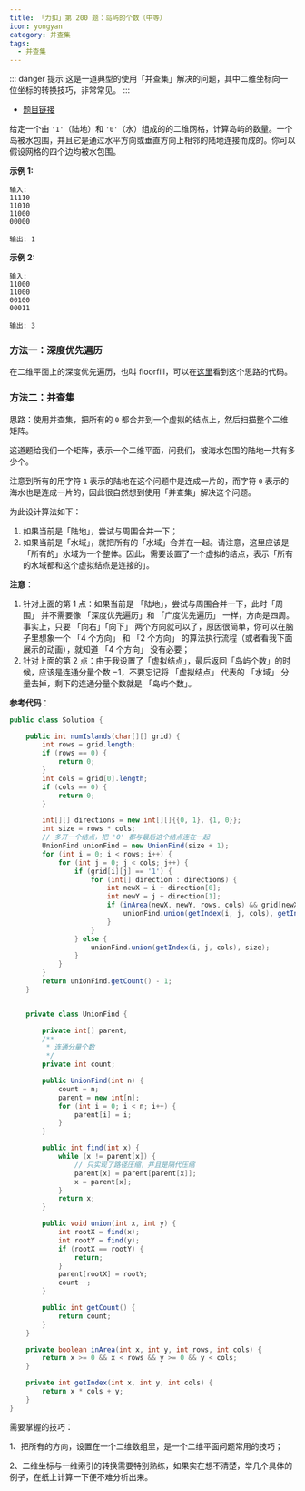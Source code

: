 ```yaml
---
title: 「力扣」第 200 题：岛屿的个数（中等）
icon: yongyan
category: 并查集
tags:
  - 并查集
---
```


::: danger 提示
这是一道典型的使用「并查集」解决的问题，其中二维坐标向一位坐标的转换技巧，非常常见。
:::

+ [题目链接](https://leetcode-cn.com/problems/number-of-islands)

给定一个由 `'1'`（陆地）和 `'0'`（水）组成的的二维网格，计算岛屿的数量。一个岛被水包围，并且它是通过水平方向或垂直方向上相邻的陆地连接而成的。你可以假设网格的四个边均被水包围。

**示例 1:**

```
输入:
11110
11010
11000
00000

输出: 1
```

**示例 2:**

```
输入:
11000
11000
00100
00011

输出: 3
```

### 方法一：深度优先遍历

在二维平面上的深度优先遍历，也叫 floorfill，可以在[这里](https://github.com/liweiwei1419/LeetCode-Solution-Python/blob/master/08-%E9%80%92%E5%BD%92%E5%92%8C%E5%9B%9E%E6%BA%AF%E6%B3%95/0200-%E5%B2%9B%E5%B1%BF%E7%9A%84%E4%B8%AA%E6%95%B0.py)看到这个思路的代码。

### 方法二：并查集

思路：使用并查集，把所有的 `0` 都合并到一个虚拟的结点上，然后扫描整个二维矩阵。

这道题给我们一个矩阵，表示一个二维平面，问我们，被海水包围的陆地一共有多少个。

注意到所有的用字符 `1` 表示的陆地在这个问题中是连成一片的，而字符 `0` 表示的海水也是连成一片的，因此很自然想到使用「并查集」解决这个问题。

为此设计算法如下：

1. 如果当前是「陆地」，尝试与周围合并一下；
2. 如果当前是「水域」，就把所有的「水域」合并在一起。请注意，这里应该是「所有的」水域为一个整体。因此，需要设置了一个虚拟的结点，表示「所有的水域都和这个虚拟结点是连接的」。

**注意**：

1. 针对上面的第 1 点：如果当前是 「陆地」，尝试与周围合并一下，此时「周围」 并不需要像 「深度优先遍历」和 「广度优先遍历」 一样，方向是四周。事实上，只要 「向右」「向下」 两个方向就可以了，原因很简单，你可以在脑子里想象一个 「4 个方向」 和 「2 个方向」 的算法执行流程（或者看我下面展示的动画），就知道 「4 个方向」 没有必要；
2. 针对上面的第 2 点：由于我设置了「虚拟结点」，最后返回「岛屿个数」的时候，应该是连通分量个数 $- 1$，不要忘记将 「虚拟结点」 代表的 「水域」 分量去掉，剩下的连通分量个数就是 「岛屿个数」。

**参考代码**：


```java
public class Solution {

    public int numIslands(char[][] grid) {
        int rows = grid.length;
        if (rows == 0) {
            return 0;
        }
        int cols = grid[0].length;
        if (cols == 0) {
            return 0;
        }

        int[][] directions = new int[][]{{0, 1}, {1, 0}};
        int size = rows * cols;
        // 多开一个结点，把 '0' 都与最后这个结点连在一起
        UnionFind unionFind = new UnionFind(size + 1);
        for (int i = 0; i < rows; i++) {
            for (int j = 0; j < cols; j++) {
                if (grid[i][j] == '1') {
                    for (int[] direction : directions) {
                        int newX = i + direction[0];
                        int newY = j + direction[1];
                        if (inArea(newX, newY, rows, cols) && grid[newX][newY] == '1') {
                            unionFind.union(getIndex(i, j, cols), getIndex(newX, newY, cols));
                        }
                    }
                } else {
                    unionFind.union(getIndex(i, j, cols), size);
                }
            }
        }
        return unionFind.getCount() - 1;
    }


    private class UnionFind {

        private int[] parent;
        /**
         * 连通分量个数
         */
        private int count;

        public UnionFind(int n) {
            count = n;
            parent = new int[n];
            for (int i = 0; i < n; i++) {
                parent[i] = i;
            }
        }

        public int find(int x) {
            while (x != parent[x]) {
                // 只实现了路径压缩，并且是隔代压缩
                parent[x] = parent[parent[x]];
                x = parent[x];
            }
            return x;
        }

        public void union(int x, int y) {
            int rootX = find(x);
            int rootY = find(y);
            if (rootX == rootY) {
                return;
            }
            parent[rootX] = rootY;
            count--;
        }

        public int getCount() {
            return count;
        }
    }

    private boolean inArea(int x, int y, int rows, int cols) {
        return x >= 0 && x < rows && y >= 0 && y < cols;
    }

    private int getIndex(int x, int y, int cols) {
        return x * cols + y;
    }
}
```

需要掌握的技巧：

1、把所有的方向，设置在一个二维数组里，是一个二维平面问题常用的技巧；

2、二维坐标与一维索引的转换需要特别熟练，如果实在想不清楚，举几个具体的例子，在纸上计算一下便不难分析出来。



